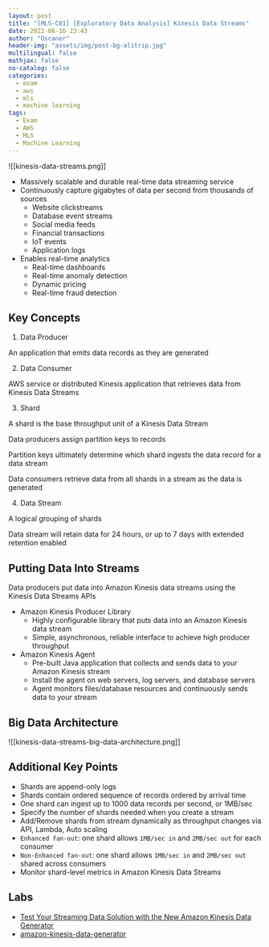```yaml
---
layout: post
title: "[MLS-C01] [Exploratory Data Analysis] Kinesis Data Streams"
date: 2022-06-16 23:43
author: "Oscaner"
header-img: "assets/img/post-bg-alitrip.jpg"
multilingual: false
mathjax: false
no-catalog: false
categories:
  - exam
  - aws
  - mls
  - machine learning
tags:
  - Exam
  - AWS
  - MLS
  - Machine Learning
---
```


![[kinesis-data-streams.png]]

- Massively scalable and durable real-time data streaming service
- Continuously capture gigabytes of data per second from thousands of sources
    - Website clickstreams
    - Database event streams
    - Social media feeds
    - Financial transactions
    - IoT events
    - Application logs
- Enables real-time analytics
    - Real-time dashboards
    - Real-time anomaly detection
    - Dynamic pricing
    - Real-time fraud detection

## Key Concepts

1. Data Producer

An application that emits data records as they are generated

2. Data Consumer

AWS service or distributed Kinesis application that retrieves data from Kinesis Data Streams

3. Shard

A shard is the base throughput unit of a Kinesis Data Stream

Data producers assign partition keys to records

Partition keys ultimately determine which shard ingests the data record for a data stream

Data consumers retrieve data from all shards in a stream as the data is generated

4. Data Stream

A logical grouping of shards

Data stream will retain data for 24 hours, or up to 7 days with extended retention enabled

## Putting Data Into Streams

Data producers put data into Amazon Kinesis data streams using the Kinesis Data Streams APIs

- Amazon Kinesis Producer Library
    - Highly configurable library that puts data into an Amazon Kinesis data stream
    - Simple, asynchronous, reliable interface to achieve high producer throughput
- Amazon Kinesis Agent
    - Pre-built Java application that collects and sends data to your Amazon Kinesis stream
    - Install the agent on web servers, log servers, and database servers
    - Agent monitors files/database resources and continuously sends data to your stream

## Big Data Architecture

![[kinesis-data-streams-big-data-architecture.png]]

## Additional Key Points

- Shards are append-only logs
- Shards contain ordered sequence of records ordered by arrival time
- One shard can ingest up to 1000 data records per second, or 1MB/sec
- Specify the number of shards needed when you create a stream
- Add/Remove shards from stream dynamically as throughput changes via API, Lambda, Auto scaling
- `Enhanced fan-out`: one shard allows `1MB/sec in` and `2MB/sec out` for each consumer
- `Non-Enhanced fan-out`: one shard allows `1MB/sec in` and `2MB/sec out` shared across consumers
- Monitor shard-level metrics in Amazon Kinesis Data Streams

## Labs

- [Test Your Streaming Data Solution with the New Amazon Kinesis Data Generator](https://aws.amazon.com/blogs/big-data/test-your-streaming-data-solution-with-the-new-amazon-kinesis-data-generator/ "Test Your Streaming Data Solution with the New Amazon Kinesis Data Generator")
- [amazon-kinesis-data-generator](https://github.com/awslabs/amazon-kinesis-data-generator "amazon-kinesis-data-generator")
